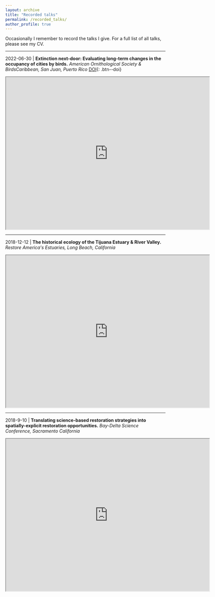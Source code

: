 ```yaml
---
layout: archive
title: "Recorded talks"
permalink: /recorded_talks/
author_profile: true
---
```


Occasionally I remember to record the talks I give. For a full list of all talks, please see my CV.

---

2022-06-30 | **Extinction next-door: Evaluating long-term changes in the occupancy of cities by birds.** *American Ornithological Society & BirdsCaribbean, San Juan, Puerto Rico* [DOI]("https://doi.org/10.5281/zenodo.7059491"){: .btn--doi}  
<iframe src="https://drive.google.com/file/d/17wn1oFZ4TNNZkaj2Xmyz39pND1os8C6S/preview" width="640" height="480" allow="autoplay"></iframe>

---

2018-12-12 | **The historical ecology of the Tijuana Estuary & River Valley.** *Restore America's Estuaries, Long Beach, California*  
<iframe src="https://drive.google.com/file/d/1BtJYkuLoWEMlz00dXuVZYOZbtq1_V1-T/preview" width="640" height="480" allow="autoplay"></iframe>  

---

2018-9-10 | **Translating science-based restoration strategies into spatially-explicit restoration opportunities.** *Bay-Delta Science Conference, Sacramento California*  
<iframe src="https://drive.google.com/file/d/1HCjS24jJr5qcf9GeiOAqUkWcEfyXNJ7B/preview" width="640" height="480" allow="autoplay"></iframe>